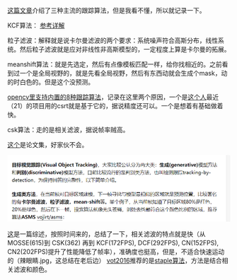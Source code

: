 [这篇文章](https://blog.csdn.net/bemy1008/article/details/110122310)介绍了三种主流的跟踪算法，但是我看不懂，所以就记录一下。

KCF算法：
[参考详解](https://www.cnblogs.com/jins-note/p/10215511.html)

粒子滤波：解释就是说卡尔曼滤波的两个要求：系统噪声符合高斯分布，线性系统。然后粒子滤波就是应对非线性非高斯模型的，一定程度上算是卡尔曼的拓展。


meanshift算法：就是先选定，然后有点像模板匹配一样，给你找相近的。之前看到过一个是全局视野的，就是先看全局视野，然后有东西动就会生成个mask，动的时白色的。但是这个没预测。

[opencv里支持内置的8种跟踪算法](https://blog.csdn.net/weixin_38907560/article/details/82292091)，记录在这里两个原因，一个是[这个人](https://blog.csdn.net/qq_42237381/article/details/114662937)最近（21）的项目用的csrt就是基于它的，据说精度还可以。一个是想着有基础做着快。

csk算法：走的是相关滤波，据说帧率贼高。

[这个](https://blog.csdn.net/Cl2212/article/details/112413483)是论文集，好家伙不会。

![](50.png)


[这](https://www.zhihu.com/question/26493945)是一篇综述，按照时间来的，总结了一下，相关滤波的特点就是快（从MOSSE(615)到 CSK(362) 再到 KCF(172FPS), DCF(292FPS), CN(152FPS), CN2(202FPS)提升了性能降低了帧率），准确度也挺高，但是，不适合快速运动的（辣眼睛.jpg，这总结在老后边）
[vot2016](https://link.zhihu.com/?target=http%3A//votchallenge.net/vot2016/trackers.html)推荐的是[staple算法](https://link.zhihu.com/?target=http%3A//www.robots.ox.ac.uk/~luca/staple.html)，方法是结合相关滤波和颜色。
